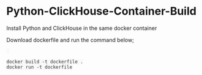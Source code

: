 # Python-ClickHouse-Container-Build
Install Python and ClickHouse in the same docker container

Download dockerfile and run the command below;

<pre id="example"><code class="language-lang"  style="color: #333; background: #f8f8f8;"> 

docker build -t dockerfile .
docker run -t dockerfile
</code></pre>
